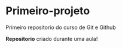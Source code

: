 # Primeiro-projeto
 Primeiro repositorio do curso de Git e Github

**Repositorio** criado durante uma aula!
